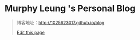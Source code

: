 # Murphy Leung 's Personal Blog

>
> 博客地址：http://1025623017.github.io/blog
>
> [Edit this page](https://github.com/1025623017/blog/edit/gh-pages/README.md)
>
